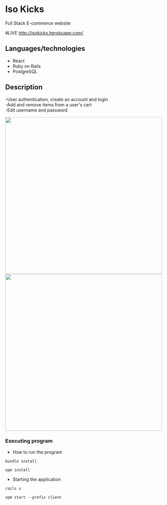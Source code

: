 # Iso Kicks

Full Stack E-commerce website

#LIVE
http://isokicks.herokuapp.com/

## Languages/technologies

* React
* Ruby on Rails
* PostgreSQL

## Description

-User authentication, create an account and login
<br>
-Add and remove items from a user's cart
<br>
-Edit username and password

<img src="client/demo/isokicks1.gif" width="500">
<img src="client/demo/isokicks2.gif" width="500">



### Executing program

* How to run the program

```
bundle install
```
```
npm install
```
* Starting the application
```
rails s
```
```
npm start --prefix client
```





